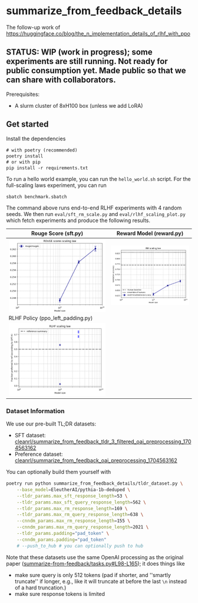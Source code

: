 # summarize_from_feedback_details

The follow-up work of https://huggingface.co/blog/the_n_implementation_details_of_rlhf_with_ppo


## STATUS: **WIP (work in progress)**; some experiments are still running. Not ready for public consumption yet. Made public so that we can share with collaborators.


Prerequisites:
* A slurm cluster of 8xH100 box (unless we add LoRA)


## Get started

Install the dependencies

```
# with poetry (recommended)
poetry install
# or with pip
pip install -r requirements.txt
```

To run a hello world example, you can run the `hello_world.sh` script. For the full-scaling laws experiment, you can run 

```
sbatch benchmark.sbatch
```

The command above runs end-to-end RLHF experiments with 4 random seeds. We then run `eval/sft_rm_scale.py` and `eval/rlhf_scaling_plot.py` which fetch experiments and produce the following results.

| Rouge Score (sft.py) | Reward Model (reward.py) | 
| --- | --- | 
| ![](eval/rouge_score_plot.png) | ![](eval/rm_scale_plot.png) |
| RLHF Policy (ppo_left_padding.py) | |
| ![](eval/rlhf_scaling_plot.png) | |


### Dataset Information


We use our pre-built TL;DR datasets:

* SFT dataset: [cleanrl/summarize_from_feedback_tldr_3_filtered_oai_preprocessing_1704563162](https://huggingface.co/datasets/cleanrl/summarize_from_feedback_tldr_3_filtered_oai_preprocessing_1704563162)
* Preference dataset: [cleanrl/summarize_from_feedback_oai_preprocessing_1704563162](https://huggingface.co/datasets/cleanrl/summarize_from_feedback_oai_preprocessing_1704563162)

You can optionally build them yourself with

```bash
poetry run python summarize_from_feedback_details/tldr_dataset.py \
    --base_model=EleutherAI/pythia-1b-deduped \
    --tldr_params.max_sft_response_length=53 \
    --tldr_params.max_sft_query_response_length=562 \
    --tldr_params.max_rm_response_length=169 \
    --tldr_params.max_rm_query_response_length=638 \
    --cnndm_params.max_rm_response_length=155 \
    --cnndm_params.max_rm_query_response_length=2021 \
    --tldr_params.padding="pad_token" \
    --cnndm_params.padding="pad_token"
    # --push_to_hub # you can optionally push to hub
```

Note that these datasets use the same OpenAI processing as the original paper ([summarize-from-feedback/tasks.py#L98-L165](https://github.com/openai/summarize-from-feedback/blob/700967448d10004279f138666442bf1497d0e705/summarize_from_feedback/tasks.py#L98-L165)); it does things like

* make sure query is only 512 tokens (pad if shorter, and ''smartly truncate'' if longer, e.g., like it will truncate at before the last `\n` instead of a hard truncation.)
* make sure response tokens is limited
